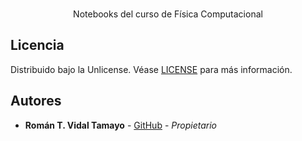 <br/>
<p align="center">
  <p align="center">
    Notebooks del curso de Física Computacional
  </p>
</p>

## Licencia

Distribuido bajo la Unlicense. Véase [LICENSE](https://github.com/tamoaltas/FIS-COMP/blob/main/LICENSE) para más información.

## Autores

* **Román T. Vidal Tamayo** - [GitHub](https://github.com/tamoaltas) - *Propietario*